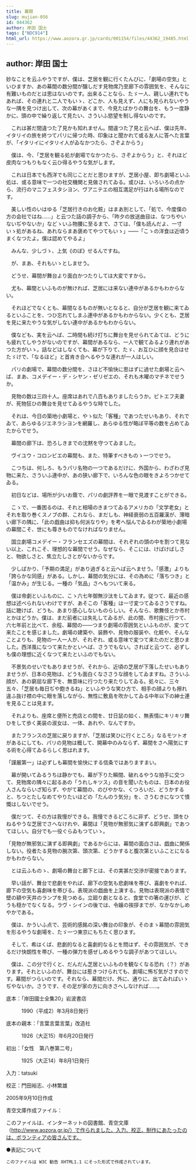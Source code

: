 ```yaml
---
title: 幕間
slug: mujian-056
id: 044362
author: 岸田 国士
tags: ["NDC914"]
html_url: https://www.aozora.gr.jp/cards/001154/files/44362_19485.html
---
```


## author: 岸田 国士

妙なことを云ふやうですが、僕は、芝居を観に行くたんびに、「劇場の空気」といひますか、あの幕間の数分間が醸しだす見物席乃至廊下の雰囲気を、そんなに有難いものだとは思はないのです。出来ることなら、たゞ一人、親しい連れでもあれば、その連れと二人でもいゝ、どこか、人も見えず、人にも見られないやうな一隅を見つけ出して、次の幕があくまで、今見たばかりの舞台を、もう一度静かに、頭の中で繰り返して見たい、さういふ慾望を制し得ないのです。

　これは甚だ間違つた了見かも知れません。間違つた了見と云へば、僕は先年、イタリイの旅を終つてパリに帰つた時、印象はと聞かれて或る友人に答へた言葉が、「イタリイにイタリイ人がゐなかつたら、さぞよからう」

　僕は、今、「芝居を観る処が劇場でなかつたら、さぞよからう」と、それほど皮肉なつもりもなく云ひ得るやうな気がします。



　これは日本でも西洋でも同じことだと思ひますが、芝居小屋、即ち劇場といふ処は、或る意味で一つの社交機関と見做されてゐる。或ひは、いろいろの点から、流行のマニフェスタシヨン、ヴアニテエの相互満足が行はれる場所なのです。

　美しい性のいはゆる「芝居行きのお化粧」はまあ別として、「処で、今度僕の方の会社ではね……」と云つた話の調子から、「昨夕の放送曲目は、なつちやいないぢやないか」などゝいふ物腰に至るまで、さては、「僕も読んだよ、一寸いゝ処があるね、あれならまあ褒めてやつてもいゝ」――「こゝの洋食は近頃うまくなつたよ。僕は認めてやるよ」

　みんな、少しづゝ、上気《のぼ》せるんですね。



　が、まあ、それもいゝとしませう。

　どうせ、幕間が舞台より面白かつたりしては大変ですから。

　尤も、幕間といふものが無ければ、芝居には来ない連中があるかもわからない。

　それほどでなくとも、幕間なるものが無いとなると、自分が芝居を観に来てゐるといふことを、つひ忘れてしまふ連中があるかもわからない。少くとも、芝居を見に来たやうな気がしない連中があるかもわからない。

　僕なども、実を云へば、二時間も続け打ちに舞台を見せられてゐては、どうにも疲れてしやうがないのですが、幕間があるなら、一人で観てゐるより連れがあつた方がいゝ。話などはしなくても、幕が下りて、たゞ、お互ひに顔を見合はせたゞけで、「なるほど」と首肯き合へるやうな連れが一人ほしい。



　パリの劇場で、幕間の数分間を、さほど不愉快に思はずに過せた劇場と云へば、まあ、コメデイー・デ・シヤン・ゼリゼエの、それも木曜のマチネでせうか。

　見物の数は三四十人。座席はあれで八百もありましたらうか。ピトエフ夫妻が、死物狂ひの舞台を見せてゐるやうな時でした。

　それは、今日の築地小劇場と、やゝ似た「客種」であつたせいもあり、それでゐて、あらゆるジエネラシヨンを網羅し、あらゆる性が略ぼ平等の数を占めてゐたからでせう。

　幕間の廊下は、恐ろしきまでの沈黙を守つてゐました。



　ヴイユウ・コロンビエの幕間も、また、特筆すべきものゝ一つでせう。

　こつちは、何しろ、もうパリ名物の一つであるだけに、外国から、わざわざ見物に来た、さういふ連中が、あの狭い廊下で、いろんな色の眼をきよろつかせてゐる。

　初日などは、場所が少いお蔭で、パリの劇評界を一眼で見渡すことができる。

　こゝで、一番困るのは、それと相場のきまつてゐるアメリカの「文学老女」とそれを取り巻くスノブの群、これなら、まだしも、神経衰弱の五百羅漢が、薄暗い廊下の隅に、「此の戯曲は抑も何派なりや」を考へ悩んでゐるわが築地小劇場の幕間こそ、世にも尊きものでなければなりません。



　国立劇場コメデイー・フランセエズの幕間は、それぞれの頭の中を割つて見ない以上、これこそ、理想的な幕間でせう。なぜなら、そこには、けばけばしさと、物欲しさと、焦立たしさとがないからです。

　少しばかり、「予期の満足」があり過ぎると云へば云へませう。「感激」よりも「誇らかな同感」がある。しかし、幕間の気分には、その為めに「落ちつき」と「温かみ」が生じる。一種の「気品」さへもついて来る。

　僕は帝劇といふものに、こゝ六七年御無沙汰をしてゐます。従つて、最近の感想は述べられないわけですが、あそこの「客種」は一寸変つてゐるさうですね。話に聴けば、どうも、あまり感心しないものらしい。そんなら、歌舞伎とか市村とかはどうか。僕は、まだ前者には失礼してゐるが、此の間、市村座に行つて、六七年前と比べて、余程、幕間の――つまり劇場の雰囲気といふものが、変つて来たことを感じました。劇場の建築や、装飾や、見物の服装や、化粧や、そんなことよりも、見物の一人一人が、それぞれ、或る意味で変つて来たのだと思ひました。西洋風になつて来たかといへば、さうでもない。さればと云つて、必ずしも僕の理想に近くなつて来たといふのでもない。



　不景気のせいでもありませうが、それから、近頃の芝居が下落したせいもありませうが、日本の見物は、どうも面白くなささうな顔をしてゐますね。さういふ顔が、あの窮屈な廊下を、無意味に行つたり来たりしてゐる。処々に、三々五々、「芝居も毎日ぢや飽きるね」といふやうな笑ひ方で、相手の顔よりも擦れ違ふ抜け襟の中に眼を落しながら、無性に敷島を吹かしてゐる中年以下の紳士連を見ることは見ます。

　それよりも、座席と便所と売店との間を、廿日鼠の如く、無表情にキリキリ舞ひをして歩く美装の淑女は、一体、あれや、なんですか。



　またフランスの芝居に戻りますが、「芝居は笑ひに行くところ」なるモツトオがあるにしても、パリの見物は概して、開幕中のみならず、幕間をさへ陽気にする術を心得てゐるらしく思はれます。

「謹厳第一」は必ずしも幕間を愉快にする信条ではありますまい。

　幕が開いてゐるうちは静かでも、幕が下りた瞬間、破れるやうな拍手に交つて、見物席の隅々に起るあの「うれしキツス」の音を聞いたものは、日本のお役人さんならいざ知らず、やがて幕間の、のびやかな、くつろいだ、どうかすると、ちつとたしなめてやりたいほどの「たんのう気分」を、さうむきになつて憤慨はしないでせう。

　僕だつて、その方は我慢ができる。我慢できるどころに非ず、どうせ、頭をひねるやうな芝居でさへなけれや、幕間は「見物が無邪気に演ずる即興劇」であつてほしい。自分でも一役ぐらゐもつていゝ。



「見物が無邪気に演ずる即興劇」であるからには、幕間の面白さは、戯曲に関係しない。役者たる見物の腕次第、頭次第、どうかすると腹次第といふことになるかもわからない。



　とは云ふものゝ、劇場の舞台と廊下とは、その実甚だ交渉が密接であります。

　早い話が、舞台で悲劇をやれば、廊下の空気も悲劇味を帯び、喜劇をやれば、廊下の空気も喜劇味を帯びる。表現派の戯曲を上演する。見物は表現派の表情で壁の額や天井のランプを見つめる。立廻り劇となると、食堂での箸の運びが、どうも穏かでなくなる。ラヴ・シインの後では、令嬢の挨拶までが、なかなかしめやかである。



　僕は、かういふ点で、芸術的感銘の深い舞台の印象が、そのまゝ幕間の雰囲気を形るやうな劇場を、たゞ一つ東京にもちたく思ひます。

　そして、希はくば、悲劇的なると喜劇的なるとを問はず、その雰囲気が、できるだけ快朗性を帯び、一種の弾力を感ぜしめるやうな調子があつてほしい。

　僕は、この分で行くと、だんだん芝居といふものを観なくなる恐れ（？）があります。それといふのが、舞台には惹きつけられても、劇場に怖ぢ気がさすのです。幕間がつらいのです。それなら、幕間だけ、外に、通りに、出てゐればいゝぢやないか。さうです、その足が家の方に向きさへしなければ……。













底本：「岸田國士全集20」岩波書店


　　　1990（平成2）年3月8日発行

底本の親本：「言葉言葉言葉」改造社

　　　1926（大正15）年6月20日発行

初出：「女性　第八巻第二号」

　　　1925（大正14）年8月1日発行

入力：tatsuki

校正：門田裕志、小林繁雄

2005年9月10日作成

青空文庫作成ファイル：

このファイルは、インターネットの図書館、青空文庫（http://www.aozora.gr.jp/）で作られました。入力、校正、制作にあたったのは、ボランティアの皆さんです。











●表記について


	このファイルは W3C 勧告 XHTML1.1 にそった形式で作成されています。